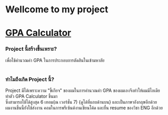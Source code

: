 # Wellcome to my project
# [GPA Calculator](https://sdfcl.github.io/main.html)
### Project นี้สร้างขึ้นเพราะ?
เพื่อใช้คำนวณค่า GPA ในการประกอบการตัดสินในเข้ามหาลัย
<br>
<br>

### ทำไมถึงเกิด Project นี้?
Project มีได้เพราะความ "ขี้เกียจ" ของผมในการคำนวณค่า GPA ของผมเองจึงทำให้ผมมีไอเดียทำตัว GPA Calculator ขึ้นมา<br>
ซึ่งสามารถใช้ได้สูงสุด 6 เทอม(ณ เวอร์ชั่น 7) {ดูได้ที่แถบด้านบน} และเป็นภาษาอังกฤษอีกด้วย<br>
ผมงานชิ้นนี้ยังใช้ส่งงาน คอมในการพรีเซ้นต์งานเขียนโค้ด และยื่น resume ของวิชา ENG อีกด้วย
